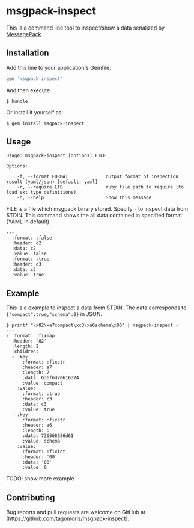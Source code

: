 # msgpack-inspect

This is a command line tool to inspect/show a data serialized by [MessagePack](http://msgpack.org/).

## Installation

Add this line to your application's Gemfile:

```ruby
gem 'msgpack-inspect'
```

And then execute:

    $ bundle

Or install it yourself as:

    $ gem install msgpack-inspect

## Usage

```
Usage: msgpack-inspect [options] FILE

Options:

    -f, --format FORMAT              output format of inspection result (yaml/json) [default: yaml]
    -r, --require LIB                ruby file path to require (to load ext type definitions)
    -h, --help                       Show this message
```

FILE is a file which msgpack binary stored. Specify `-` to inspect data from STDIN.
This command shows the all data contained in specified format (YAML in default).

```
---
- :format: :false
  :header: c2
  :data: c2
  :value: false
- :format: :true
  :header: c3
  :data: c3
  :value: true
```

## Example

This is a example to inspect a data from STDIN.
The data corresponds to `{"compact":true,"schema":0}` in JSON.

```
$ printf "\x82\xa7compact\xc3\xa6schema\x00" | msgpack-inspect -
---
- :format: :fixmap
  :header: '82'
  :length: 2
  :children:
  - :key:
      :format: :fixstr
      :header: a7
      :length: 7
      :data: 636f6d70616374
      :value: compact
    :value:
      :format: :true
      :header: c3
      :data: c3
      :value: true
  - :key:
      :format: :fixstr
      :header: a6
      :length: 6
      :data: 736368656d61
      :value: schema
    :value:
      :format: :fixint
      :header: '00'
      :data: '00'
      :value: 0
```

TODO: show more example

## Contributing

Bug reports and pull requests are welcome on GitHub at [https://github.com/tagomoris/msgpack-inspect].

